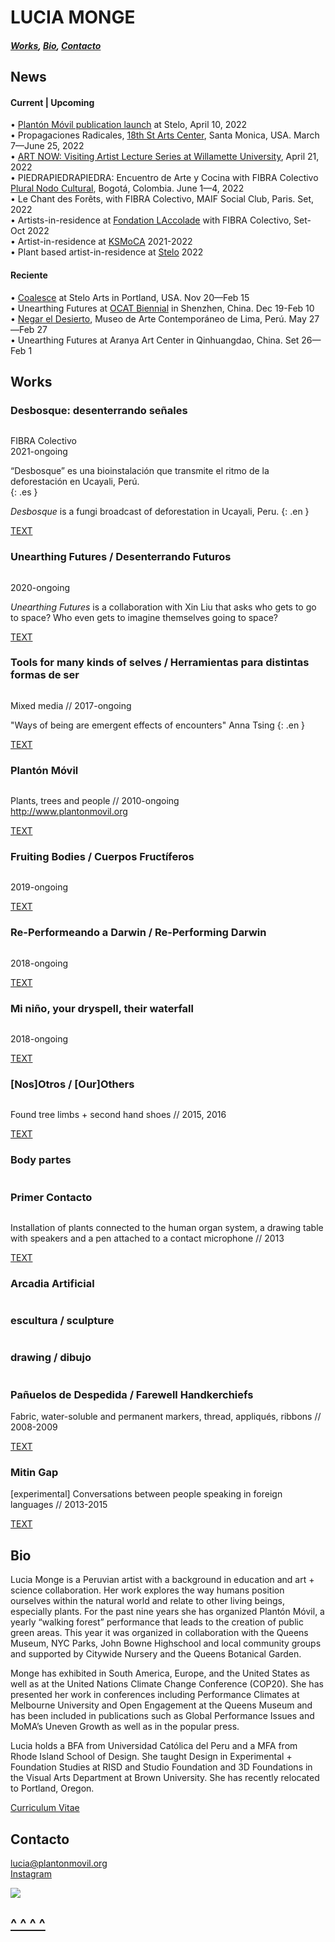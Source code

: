 # LUCIA MONGE <a name="top"></a>

##### [Works](#works), [Bio](#bio), [Contacto](#contacto)

## News

#### Current | Upcoming
• <a href="https://www.steloarts.org/pb-present-events/lucia-planton-movil-launch" target="_blank">Plantón Móvil publication launch</a> at Stelo, April 10, 2022    
• Propagaciones Radicales, <a href="https://18thstreet.org" target="_blank">18th St Arts Center</a>, Santa Monica, USA. March 7—June 25, 2022   
• <a href="https://willamette.edu/undergraduate/arts/visiting-artist/index.html" target="_blank">ART NOW: Visiting Artist Lecture Series at Willamette University</a>, April 21, 2022       
• PIEDRAPIEDRAPIEDRA: Encuentro de Arte y Cocina with FIBRA Colectivo <a href="http://pluralnodocultural.com" target="_blank">Plural Nodo Cultural</a>, Bogotá, Colombia. June 1—4, 2022      
• Le Chant des Forêts, with FIBRA Colectivo, MAIF Social Club, Paris. Set, 2022     
• Artists-in-residence at <a href="https://www.fondationlaccolade.com/residences" target="_blank">Fondation LAccolade</a> with FIBRA Colectivo, Set-Oct 2022      
• Artist-in-residence at <a href="http://www.ksmoca.com/residency-2020-2021" target="_blank">KSMoCA</a> 2021-2022  
• Plant based artist-in-residence at <a href="https://www.steloarts.org" target="_blank">Stelo</a> 2022  


#### Reciente
• <a href="https://www.steloarts.org/coalesce-2021" target="_blank">Coalesce</a> at Stelo Arts in Portland, USA. Nov 20—Feb 15     
• Unearthing Futures at <a href="https://www.ocat.org.cn/en/" target="_blank">OCAT Biennial</a> in Shenzhen, China. Dec 19-Feb 10  
• <a href="https://maclima.pe/project/negar-el-desierto/" target="_blank">Negar el Desierto</a>, Museo de Arte Contemporáneo de Lima, Perú. May 27—Feb 27   
• Unearthing Futures at Aranya Art Center in Qinhuangdao, China. Set 26—Feb 1          


## Works <a name="works"></a>

### Desbosque: desenterrando señales

<div class="carousel">
    <div><img data-lazy="images/LuciaMonge_desbosque_3.jpg"></div>
    <div><img data-lazy="images/LuciaMonge_desbosque_4.jpg"></div>
    <div><img data-lazy="images/LuciaMonge_desbosque_5.png"></div>
    <div><img data-lazy="images/LuciaMonge_desbosque_6.jpg"></div>
    <div><img data-lazy="images/LuciaMonge_desbosque_7.jpg"></div>
    <div><img data-lazy="images/LuciaMonge_desbosque_2.jpg"></div>
</div>

FIBRA Colectivo  
2021-ongoing    

“Desbosque” es una bioinstalación que transmite el ritmo de la deforestación en Ucayali, Perú.  
{: .es }    

_Desbosque_ is a fungi broadcast of deforestation in Ucayali, Peru.
{: .en }  

<a id="tools_description_button" href="javascript:toggle('desbosque_description')">TEXT</a><br />

<span class="desbosque_description es" style="display:none;">
Ucayali es una de las cinco regiones con la mayor cantidad de bosques en el Perú y a su vez, es la región con más denuncias relacionadas a la tala de bosques. Solamente en el 2019, se estimó una pérdida forestal equivalente a 67,360 canchas de fútbol. En esta zona, las principales causas de pérdida de bosques o "desbosque", son el comercio ilegal de madera, el tráfico de tierras y el cultivo a gran escala de palma aceitera.
</span>

<span class="desbosque_description es" style="display:none;">
"Desbosque" toma como punto de partida a las redes de comunicación e intercambio que se forman entre las raíces de las plantas y las hifas de los hongos. Estas redes, llamadas micorrizas, permiten un flujo de información e intercambio en el bosque. De la misma manera, proponemos una bio-instalación compuesta de  esculturas co-creadas con hongos que transmiten una sonificación de data reciente sobre deforestación en la zona. Los hongos comunican la realidad de los árboles convirtiendo a la sala de exposición en un organismo que pulsa en la misma frecuencia del desbosque.
</span>  

<span class="desbosque_description en" style="display:none;">
Ucayali is located in the Amazon rainforest and is one of the five regions with the largest amount of forests in Peru. At the same time it is the region with the most complaints related to logging. In 2019 alone, a forest loss equivalent to 67,360 soccer fields was estimated. The main causes of forest loss in this region are illegal logging, land trafficking, and palm oil plantations.
</span>

<span class="desbosque_description en" style="display:none;">
Under the forest ground, plants, trees, and fungi join their roots and hyphae to form vast communication and exchange networks. Mycorrhizal networks inform and inspire this project. "Desbosque" is an installation of sculptures co-created with fungi that broadcast recent deforestation data and turn the urban exhibition space into an organism that pulses on the same frequency as tree loss.    
</span>  

<span class="desbosque_description en" style="display:none;">
Fotos: Juan Pablo Murrugarra / MAC Lima  
<a href="https://fibracolectivo.com" target="_blank">https://fibracolectivo.com</a>
</span>


### Unearthing Futures / Desenterrando Futuros

<div class="carousel">
    <div><img data-lazy="images/LuciaMonge_UnearthingFutures_dibujoLu.jpg"></div>
    <div><img data-lazy="images/LMonge_UnearthingFutures_potatoberry2.png"></div>
    <div><img data-lazy="images/LMonge_UnearthingFutures_tps.png"></div>
    <div><img data-lazy="images/LMonge_UnearthingFutures_germinacion.png"></div>
    <div><img data-lazy="images/LMonge_UnearthingFutures_payload2.png"></div>
    <div><img data-lazy="images/LMonge_UnearthingFutures_payload.png"></div>
    <div><img data-lazy="images/LuciaMonge_UnearthingFutures_launch.jpg"></div>
    <div><img data-lazy="images/LuciaMonge_UnearthingFutures_papas.jpg"></div>
    <div><img data-lazy="images/LuciaMonge_UnearthingFutures_Aranya2.jpg"></div>
    <div><img data-lazy="images/LuciaMonge_UnearthingFutures_Aranya.jpg"></div>
    <div><img data-lazy="images/LuciaMonge_UnearthingFutures_Aranya3.jpg"></div>
    <div><img data-lazy="images/LuciaMonge_UnearthingFutures_Aranya4.jpg"></div>
    <div><img data-lazy="images/LuciaMonge_UnearthingFutures_SpacePotatoAcademy.jpg"></div>
    <div><img data-lazy="images/LuciaMonge_UnearthingFutures_Serena1.png"></div>
    <div><img data-lazy="images/LuciaMonge_UnearthingFutures_Austin1.png"></div>
    <div><img data-lazy="images/LuciaMonge_UnearthingFutures_Anjelica.png"></div>
    <div><img data-lazy="images/LMonge_UnearthingFutures_concepto.png"></div>
</div>

2020-ongoing  

_Unearthing Futures_ is a collaboration with Xin Liu that asks who gets to go to space? Who even gets to imagine themselves going to space?

<a id="tools_description_button" href="javascript:toggle('unearthing_description')">TEXT</a><br />

<span class="unearthing_description en" style="display:none;">
The dominant narrative of the future and space exploration follows western aesthetics and politics that are really just a continuation of colonialism. The search for new territories and even the idea of “discovery” are really motivated by extraction and supported by exploitation.
</span>

<span class="unearthing_description en" style="display:none;">
As a response, we sent 150 Peruvian potatoes seeds to space.  Upon their return from a month-long stay at the International Space Station we planted them alongside their earthbound siblings in our backyards.
</span>

<span class="unearthing_description en" style="display:none;">
We chose potatoes because they are a symbol of diversity. In Peru, where they are indigenous, there are more than 4,500 varieties. Furthermore, we see them not only as food source or biological specimens but also as fellow travelers or even co-pilots.  Their journey to space is the beginning of a series of conversations and re-imaginations of future space travel.
</span>


### Tools for many kinds of selves / Herramientas para distintas formas de ser

<div class="carousel">
    <div><img data-lazy="images/LMonge_T4MKS_7.png"></div>
    <div><img data-lazy="images/LuciaMonge_myceliummegaphone.png"></div>
    <div><img data-lazy="images/LMonge_T4MKS_riverview_.jpg"></div>
    <div><img data-lazy="images/LMonge_T4MKS.png"></div>
    <div><img data-lazy="images/LMonge_T4MKS_3.png"></div>
    <div><img data-lazy="images/LMonge_T4MKS_1.png"></div>
    <div><img data-lazy="images/LMonge_T4MKS_2.png"></div>
</div>

Mixed media // 2017-ongoing

"Ways of being are emergent effects of encounters" Anna Tsing
{: .en }

<a id="tools_description_button" href="javascript:toggle('tools_description')">TEXT</a><br />

<span class="tools_description en" style="display:none;">
I believe sculpture can be a sort of walking cane; a tool that becomes a physical manifestation of the distance between ourselves and everything around us. It represents the space in-between and, at the same time, may transfer touch serving as a conductor for contact.
</span>

<span class="tools_description en" style="display:none;">
I have been making sculptures that take on the form of speculative/prosthetic/por qué no/what-if tools meant to be used by small groups of people. These tools and the accompanying scores are influenced by mycelial thinking and invite to observe and record the thinking and action that emerge from attention to other ways of being (to each other).
</span>


### Plantón Móvil

<div class="carousel">
    <div><img data-lazy="images/LuciaMonge_PlantonMovil_1.png"></div>
    <div><img data-lazy="images/LuciaMonge_PlantonMovil_9.png"></div>
    <div><img data-lazy="images/LuciaMonge_PlantonMovil_2.png"></div>
    <div><img data-lazy="images/LuciaMonge_PlantonMovil_5.png"></div>
    <div><img data-lazy="images/LuciaMonge_PlantonMovil_3.png"></div>
    <div><img data-lazy="images/LuciaMonge_PlantonMovil_6.png"></div>
    <div><img data-lazy="images/LuciaMonge_PlantonMovil_7.png"></div>
    <div><img data-lazy="images/LuciaMonge_PlantonMovil_8.png"></div>
    <div><img data-lazy="images/LuciaMonge_PlantonMovil_4.png"></div>
</div>

Plants, trees and people // 2010-ongoing  
<a href="http://www.plantonmovil.org" target="_blank">http://www.plantonmovil.org</a>  

<a id="planton_description_button" href="javascript:toggle('planton_description')">TEXT</a><br />

<span class="planton_description es" style="display:none;">
¿Cómo sería encontrarse un bosque móvil circulando entre el tráfico, los edificios y la gente apurada?
Todos los días crece el cemento y disminuye el verde. Los árboles, arbustos, flores y demás plantas de nuestra ciudad quedan irremediablemente en algún rincón de la ciudad: casi invisibles y totalmente inmóviles. Son arrimados, asfixiados y hasta convertidos en basurero. Es entonces como un pequeño grupo de plantas se junta y sale a circular entre los micros y combis de Lima. Un pequeño bosque que sale pacíficamente a marchar por su lugar en la ciudad.
</span>

<span class="planton_description es" style="display:none;">
Al final de cada recorrido un grupo de las plantas recorridas sirven para crear una área verde en el espacio público.
</span>

<span class="planton_description en" style="display:none;">
“Plantón” is the word in Spanish for a sapling. It is also the word for a sit-in. This project takes on both: the green to be planted and the peaceful protest. It is about giving plants and trees the opportunity to walk down the streets of their city. At the end of each walk, we co-create community public green areas.
</span>

<span class="planton_description en" style="display:none;">
I have organized “walking forest” performances annually since 2010. Plantón Móvil is about moving-with as a form of solidarity. I began thinking humans were lending their mobility to plants—now I understand that we gain much from borrowing their slowness as well. We learn in our attempt to find common speed.
</span>

<span class="planton_description en" style="display:none;">
More on _Plantón Móvil_ on the project’s website: [http://www.plantonmovil.org](http://www.plantonmovil.org)
</span>

<span class="planton_description es" style="display:none;">
Fotos: Rob Harris, Tatiana Guerrero, Brian House, Josip Curich, Eugenia Ivanissevich, Jorge Ochoa
</span>


### Fruiting Bodies / Cuerpos Fructíferos

<div class="carousel">
    <div><img data-lazy="images/LMonge_FruitingBodies_BurialInvite.png"></div>
    <div><img data-lazy="images/LMonge_FruitingBodies_cloning.png"></div>
    <div><img data-lazy="images/LMonge_FruitingBodies_process.png"></div>
    <div><img data-lazy="images/LMonge_FruitingBodies_cast2.png"></div>
    <div><img data-lazy="images/LMonge_FruitingBodies_cast.png"></div>
    <div><img data-lazy="images/LMonge_FruitingBodies_agarsculpture.png"></div>
    <div><img data-lazy="images/LMonge_FruitingBodies_intention.png"></div>
    <div><img data-lazy="images/LMonge_FruitingBodies_burialinvite2.png"></div>
    <div><img data-lazy="images/LMonge_FruitingBodies_digging.png"></div>
    <div><img data-lazy="images/LMonge_FruitingBodies_agarcasts.png"></div>
    <div><img data-lazy="images/LMonge_FruitingBodies_burial.png"></div>
    <div><img data-lazy="images/LMonge_FruitingBodies_1.png"></div>
</div>

2019-ongoing  

<a id="fruiting_description_button" href="javascript:toggle('fruiting_description')">TEXT</a><br />

<span class="fruiting_description en" style="display:none;">
_Fruiting Bodies: Creative Experiments in Fungal Inoculation & Mycoremediation_ is a collaborative and ongoing project with Chris Kennedy and Chloe Zimmerman. Fruiting Bodies is an ongoing experiment in fungal sociality, that explores the possibilities of mushroom cloning, mycoremediation, and social exchange through community science, sculpture, and collective ritual. The project launched in 2019 with a workshop at Genspace, inviting participants to create agar-based sculptures modeled from a chosen body part and inoculated with oyster mushrooms. After a week of incubation, the sculptures (fruiting bodies) were buried in a disturbed site in Sunset Park, Brooklyn exploring community-based approaches to bioremediation. Chris and Chloe held a second workshop at Governor's Island during the summer as part of the Jie Jin's Curiouseed program. Now we are planning our future plans.
</span>


### Re-Performeando a Darwin /  Re-Performing Darwin

<div class="carousel">
    <div><img data-lazy="images/LuciaMonge_ReperformingDarwin_sello.png"></div>
    <div><img data-lazy="images/LuciaMonge_ReperformingDarwin_stages.png"></div>
    <div><img data-lazy="images/LuciaMonge_ReperformingDarwin_etapas.png"></div>
    <div><img data-lazy="images/LuciaMonge_ReperfomingDarwin_3.png"></div>
    <div><img data-lazy="images/LuciaMonge_ReperformingDarwin_exp1.png"></div>
    <div><img data-lazy="images/LuciaMonge_ReperformingDarwin_microNYBG3.png"></div>
    <div><img data-lazy="images/LuciaMonge_ReperformingDarwin_2.png"></div>
    <div><img data-lazy="images/LuciaMonge_ReperformingDarwin_8.png"></div>
    <div><img data-lazy="images/LuciaMonge_ReperformingDarwin_7.png"></div>
    <div><img data-lazy="images/LuciaMonge_ReperformingDarwin_microNYBG1.png"></div>
    <div><img data-lazy="images/LuciaMonge_ReperformingDarwin_purplebean2.png"></div>
    <div><img data-lazy="images/LuciaMonge_ReperformingDarwin_exp2.png"></div>
    <div><img data-lazy="images/LuciaMonge_ReperformingDarwin_purplebean1.jpg"></div>
    <div><img data-lazy="images/LuciaMonge_ReperformingDarwin_microNYBG2.png"></div>
    <div><img data-lazy="images/LuciaMonge_ReperformingDarwin_9.png"></div>
    <div><img data-lazy="images/LuciaMonge_ReperformingDarwin_exp3.png"></div>
    <div><img data-lazy="images/LuciaMonge_ReperformingDarwin_4.jpg"></div>
    <div><img data-lazy="images/LuciaMonge_ReperformingDarwin_5.png"></div>
    <div><img data-lazy="images/LMonge_1nnmas.jpg"></div>
    <div><img data-lazy="images/LMonge_phantonmlimb2.jpg"></div>
</div>

2018-ongoing

<a id="darwin_description_button" href="javascript:toggle('darwin_description')">TEXT</a><br />

<span class="darwin_description es" style="display:none;">
Este proyecto comienza estudiando el libro de Charles Darwin "Movimientos y Hábitos de Plantas Trepadoras" y replicando algunos de sus experimentos para observar y registrar el movimiento de las plantas. Mis experimentos no son completamente idénticos a los suyos pero comparten a la observación como método y herramienta base. Este proyecto se enfoca en dos escalas y contextos distintos. Por un lado anota el crecimiento y revoluciones de tallos y zarcillos en plantas adentro de mi taller y por otro registra el movimiento de plantas enrrolladas con la infraestructura urbana. El primer escenario reduce variables ambientales y permite un enfoque en el movimiento espontáneo de distintas especies y de partes específicas de la planta. El segundo escenario se concentra justamente en la interacción entre el movimiento de la planta y su contexto y representa la negociación entre la planta, la ciudad y los otros seres vivos que por ahí se mueven.
Las rejas y paredes por las que estas plantas trepan son particularmente relevantes pues este movimiento de las plantas que las trepa, enrrolla y cruza en varias direcciones vuelve a estas supuestas fronteras permeables.
</span>

<span class="darwin_description en" style="display:none;">
This project starts with Charles Darwin's text The Movements and Habits of Climbing Plants and replicates some of his experiments for observing and notating plant movement. Although my experiments are translations of his methods, tools, and techniques they share a base in observation. My project notes two different scales and contexts. One of my experiments marks the growth of particular shoots and tendrils in plants inside my studio and the other records the movement of plants intertwined with the urban infrastructure. The first scenario allows for a focus on the movement of specific plant parts and of the individuals themselves by reducing the amount of environmental variables. The second scenario focuses on precisely the movement that results from the changing environment and represents the negotiation between the plants, the built environment, and the other many living beings bustling on the streets.
</span>

<span class="darwin_description en" style="display:none;">
The fences that these climbers creep on have a key role in this work as well. It is this specific type of movement that weaves permeability into the border.
</span>


### Mi niño, your dryspell, their waterfall

<div class="carousel">
    <div><img data-lazy="images/LuciaMonge_PlantasHuata_1.png"></div>
    <div><img data-lazy="images/LuciaMonge_PlantasHuata_6.png"></div>
    <div><img data-lazy="images/LuciaMonge_PlantasHuata_8.png"></div>
    <div><img data-lazy="images/LuciaMonge_PlantasHuata_5.png"></div>
    <div><img data-lazy="images/LuciaMonge_PlantasHuata_3.png"></div>
</div>

2018-ongoing

<a id="agua_description_button" href="javascript:toggle('agua_description')">TEXT</a><br />

<span class="agua_description es" style="display:none;">
Este es un proyecto de largo plazo que investiga las estrategias de plantas desérticas para recolectar y guardar agua. Las adaptaciones morfológicas de estas plantas informan exploraciones en escultura para re-imaginar herramientas humanas con funciones similares. Observar la manera en la que las plantas enfrentan la falta de agua es un filtro para repensar la manera en la que lidiamos con el recurso en nuestra vida cotidiana. El diseño de nuestras herramientas y sistemas habla de nuestra relación con el agua.
Mi investigación ha comenzado con especies endémicas de Sudáfrica y Perú. Con el tiempo incorporará a otras especies de plantas y regiones.
</span>

<span class="agua_description en" style="display:none;">
_Mi niño, your dry spell, their waterfall_ is a long-term project that looks into the ways in which desert plants collect and conserve water to re-think and re-shape human tools designed for similar tasks. It begins with plant species endemic to deserts in South Africa and Peru and will later expand to other parts of the world. These plant's morphological adaptations inform sculptural explorations that produce natural-cultural artifacts and speculative water systems. To observe how plants face the challenge of water scarcity serves as a lens to revisit the way humans handle water and organize its distribution on an everyday basis.
</span>



### [Nos]Otros / [Our]Others

<div class="carousel">
    <div><img data-lazy="images/LuciaMonge_nosotros_1.png"></div>
    <div><img data-lazy="images/LuciaMonge_nosotros_8.png"></div>
    <div><img data-lazy="images/LuciaMonge_nosotros_2.png"></div>
    <div><img data-lazy="images/LuciaMonge_nosotros_6.png"></div>
    <div><img data-lazy="images/LuciaMonge_nosotros_9.png"></div>
</div>

Found tree limbs + second hand shoes // 2015, 2016

<a id="nosotros_description_button" href="javascript:toggle('nosotros_description')">TEXT</a><br />

<span class="nosotros_description es" style="display:none;">
El título de esta pieza alude al reconocimiento de otros seres vivos como parte de nuestra comunidad. La palabra nosotros incluye a 'otros' en la unidad del 'yo'. Sugiere la presencia de lo 'otro' en los límites del 'uno' mismo y de esta manera la extensión de los bordes que comprenden lo que yo soy y de cuál es mi comunidad. Sin embargo la noción del 'nosotros' no es fija. Encontrar un balance en y con otros seres vivos y nuestro medio ambiente es una negociación constante, una práctica diaria. Buscar que este grupo de ramas recogidas por la ciudad alcancen el equilibrio suficiente para pararse alude a esa práctica.
</span>

<span class="nosotros_description en" style="display:none;">
Nosotros is the word in Spanish for us or we. If broken down into nos + otros, it reads something similar to our + others. [Nos]otros then stands for our others; as an extended community that recognizes other living forms as part of our own kin[d]. Finding balance in and with our environment is a continuous negotiation, an everyday practice. Helping this group of limbs stand alludes to that practice.
</span>

<span class="nosotros_description en" style="display:none;">
This project was exhibited in 2015 at RISD’s graduation thesis show in Providence, and at Flux Factory, NY. In 2016 it was recreated with participants at a workshop at Bosse & Baum Gallery for the exhibition Arcadia Artificial, London.
</span>

<span class="nosotros_description es" style="display:none;">
Fotos: Forrest Kelley, Damian Griffiths and Eugenia Ivanissevich
</span>


### Body partes

<div class="carousel">
    <div><img data-lazy="images/LuciaMonge_BodyParts_RSHA2.png"></div>
    <div><img data-lazy="images/LuciaMonge_BodyParts_2iz.png"></div>
    <div><img data-lazy="images/LuciaMonge_birchhand.png"></div>
    <div><img data-lazy="images/LuciaMonge_BodyParts_milkteeth.png"></div>
    <div><img data-lazy="images/LuciaMonge_BodyParts_crosssectionthumb.png"></div>
    <div><img data-lazy="images/LuciaMonge_LonelyNeuron2.png"></div>
    <div><img data-lazy="images/LMonge_T4MKS_4.png"></div>
</div>


### Primer Contacto

<div class="carousel">
    <div><img data-lazy="images/LuciaMonge_PrimerContacto_2.png"></div>
    <div><img data-lazy="images/LuciaMonge_PrimerContacto_1.png"></div>
    <div><img data-lazy="images/LuciaMonge_PrimerContacto_4.png"></div>
    <div><img data-lazy="images/LuciaMonge_PrimerContacto_5.png"></div>
    <div><img data-lazy="images/LuciaMonge_PrimerContacto_6.png"></div>
</div>

Installation of plants connected to the human organ system, a drawing table with speakers and a pen attached to a contact microphone // 2013

<a id="primer_description_button" href="javascript:toggle('primer_description')">TEXT</a><br />

<span class="primer_description en" style="display:none;">
 This installation invited participants to spend some time drawing a plant in detail. Drawing requires observation and close attention. In this way the experience aimed to function as an initial contact with the chosen plant. The pen with which the drawings were made had a piezo-electric connected to it so each trace created a specific sound. The contact sounds between the pen, the paper, the observer's eye, and the plant were reproduced through speakers, recorded and later displayed next to the participants' drawings.
</span>


### Arcadia Artificial

<div class="carousel">
    <div><img data-lazy="images/LuciaMonge_ArcadiaArtificial_M.png"></div>
    <div><img data-lazy="images/LuciaMonge_ArcadiaArtificial_1.png"></div>
    <div><img data-lazy="images/LuciaMonge_ArcadiaArtificial_X.png"></div>
    <div><img data-lazy="images/LuciaMonge_ArcadiaArtificial_Eya.png"></div>
    <div><img data-lazy="images/LuciaMonge_ArcadiaArtificial_K.png"></div>
    <div><img data-lazy="images/LuciaMonge_ArcadiaArtificial_Fondo1.png"></div>
</div>


### escultura / sculpture

<div class="carousel">
    <div><img data-lazy="images/LuciaMonge_finalweb3.png"></div>
    <div><img data-lazy="images/LMonge_T4MKS_5.png"></div>
    <div><img data-lazy="images/LuciaMonge_escultura_.png"></div>
    <div><img data-lazy="images/LuciaMonge_escultura_Mudanza.png"></div>
</div>


### drawing / dibujo

<div class="carousel">
    <div><img data-lazy="images/LMonge_Shrooms.png"></div>
    <div><img data-lazy="images/LuciaMonge_dibujo_45.png"></div>
    <div><img data-lazy="images/LMonge_NosotrosDibujo.png"></div>
    <div><img data-lazy="images/LMonge_MuyBien.png"></div>    
    <div><img data-lazy="images/LMonge_densopresente.png"></div>
    <div><img data-lazy="images/LMonge_circulacion.jpg"></div>
    <div><img data-lazy="images/LMonge_curbyourself.jpg"></div>
</div>


### Pañuelos de Despedida / Farewell Handkerchiefs

<div class="carousel">
    <div><img data-lazy="images/LuciaMonge_PañuelosdeDespedida_choclo.png"></div>
    <div><img data-lazy="images/LuciaMonge_PañuelosdeDespedida_rosa.png"></div>
    <div><img data-lazy="images/LuciaMonge_PañuelosdeDespedida_cajas.png"></div>
    <div><img data-lazy="images/LuciaMonge_PañuelosdeDespedida_.png"></div>
    <div><img data-lazy="images/LuciaMonge_PañuelosdeDespedida_Rosalba.png"></div>
    <div><img data-lazy="images/LuciaMonge_PañuelosdeDespedida_MariaTeresa.png"></div>
    <div><img data-lazy="images/LuciaMonge_PañuelosdeDespedida_Laura.png"></div>
    <div><img data-lazy="images/LuciaMonge_PañuelosdeDespedida_Lulu.png"></div>
    <div><img data-lazy="images/LuciaMonge_PañuelosdeDespedida_Isa.png"></div>
    <div><img data-lazy="images/LuciaMonge_PañuelosdeDespedida_Cristina.png"></div>
    <div><img data-lazy="images/LuciaMonge_PañuelosdeDespedida_participantes.png"></div>
    <div><img data-lazy="images/LuciaMonge_PañuelosdeDespedida_Casa.png"></div>
</div>
Fabric, water-soluble and permanent markers, thread, appliqués, ribbons // 2008-2009

<a id="panuelos_description_button" href="javascript:toggle('panuelos_description')">TEXT</a><br />

<span class="panuelos_description en" style="display:none;">
A goodbye necessarily establishes an ending and therefore usually implies a “letting go” that is not always easy. The same way handkerchiefs were carried in-hand during goodbyes at ports, I propose this ritualization of a farewell on a personalized handkerchief. Using water as a means of transport participants disssolve images of the past they have inscribed on their piece of cloth. Color stains and patterns emerge as a vestige of what was lived, a sort of shroud marked with the presence it held. Whether this is a happy, sad, calm or furious goodbye, we also celebrated what is carried for the future with indeleble markers and embroidery.
</span>

<span class="panuelos_description en" style="display:none;">
This project was carried out as a workshop/shared ritual in Mexico and Peru. These were held at different locations such as a museum, plazas, a home, a cultural centre and a women’s penitentiary.
</span>

### Mitin Gap

<div class="carousel">
    <div><img data-lazy="images/LuciaMonge_MitinGap_t1.png"></div>
    <div><img data-lazy="images/LuciaMonge_MitinGap_i1.png"></div>
    <div><img data-lazy="images/LuciaMonge_MitinGap_t2.png"></div>
    <div><img data-lazy="images/LuciaMonge_MitinGap_t3.png"></div>
</div>
[experimental] Conversations between people speaking in foreign languages // 2013-2015

<a id="mitin_description_button" href="javascript:toggle('mitin_description')">TEXT</a><br />

<span class="mitin_description en" style="display:none;">
Participants were invited to engage in conversation with another person while each speaking in their mother tongue. They had to practice/attempt communication even thought they did not speak each other's language. Conversations were carried out in Mandarin, Spanish, French, Corean, Tibetan, and Arabic in different combinations. The dialog was revealed afterwards when the content was transcribed from the sound recordings into what was then the common ground; English. Video and sound recordings document these encounters. The frame however reveals very little of the speakers and rather centers in the space in between them.
</span>

## <a name="bio"></a>Bio

Lucia Monge is a Peruvian artist with a background in education and art + science collaboration. Her work explores the way humans position ourselves within the natural world and relate to other living beings, especially plants. For the past nine years she has organized Plantón Móvil, a yearly “walking forest” performance that leads to the creation of public green areas. This year it was organized in collaboration with the Queens Museum, NYC Parks, John Bowne Highschool and local community groups and supported by Citywide Nursery and the Queens Botanical Garden.  

Monge has exhibited in South America, Europe, and the United States as well as at the United Nations Climate Change Conference (COP20). She has presented her work in conferences including Performance Climates at Melbourne University and Open Engagement at the Queens Museum and has been included in publications such as Global Performance Issues and MoMA’s Uneven Growth as well as in the popular press.  

Lucia holds a BFA from Universidad Católica del Peru and a MFA from Rhode Island School of Design. She taught Design in Experimental + Foundation Studies at RISD and Studio Foundation and 3D Foundations in the Visual Arts Department at Brown University. She has recently relocated to Portland, Oregon.

<a href="LuciaMonge_ResumeWeb_2022.pdf" target="_blank">Curriculum Vitae</a>


## <a name="contacto"></a>Contacto


lucia@plantonmovil.org    
<a href="https://www.instagram.com/plantonmovil/" target="_blank">Instagram</a>

<img src="images/Monge_Tito2.png" style="margin-bottom: 0px" />

## [^ ^ ^ ^](#top)
